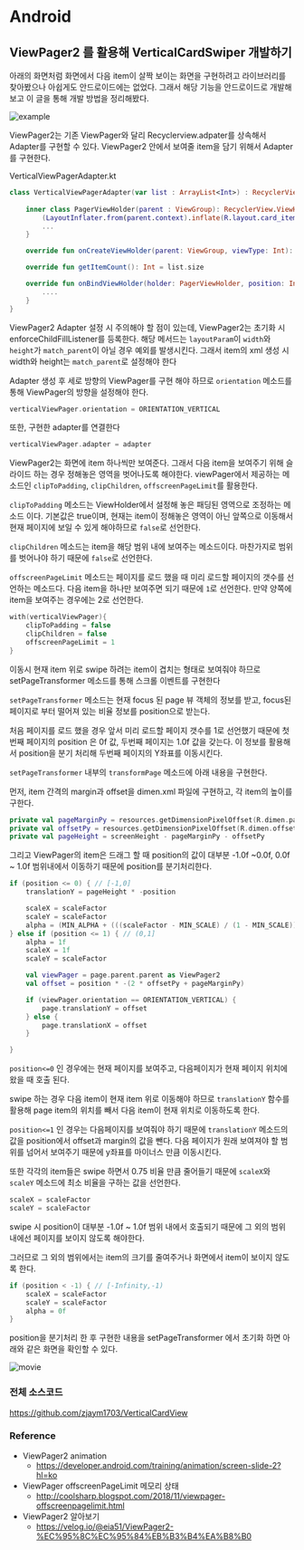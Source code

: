 # Android

## ViewPager2 를 활용해 VerticalCardSwiper 개발하기
아래의 화면처럼 화면에서 다음 item이 살짝 보이는 화면을 구현하려고 라이브러리를 찾아봤으나 아쉽게도 안드로이드에는 없었다. 그래서 해당 기능을 안드로이드로 개발해보고 이 글을 통해 개발 방법을 정리해봤다.

![example](https://user-images.githubusercontent.com/41943129/218264234-d638a645-f046-43df-a533-5aecc825e577.gif)

ViewPager2는 기존 ViewPager와 달리 Recyclerview.adpater를 상속해서 Adapter를 구현할 수 있다. ViewPager2 안에서 보여줄 item을 담기 위해서 Adapter를 구현한다.

VerticalViewPagerAdapter.kt
```kotlin
class VerticalViewPagerAdapter(var list : ArrayList<Int>) : RecyclerView.Adapter<VerticalViewPagerAdapter.PagerViewHolder>(){
    
    inner class PagerViewHolder(parent : ViewGroup): RecyclerView.ViewHolder
        (LayoutInflater.from(parent.context).inflate(R.layout.card_item_view, parent, false)) {
        ...
    }

    override fun onCreateViewHolder(parent: ViewGroup, viewType: Int): PagerViewHolder = PagerViewHolder(parent)

    override fun getItemCount(): Int = list.size

    override fun onBindViewHolder(holder: PagerViewHolder, position: Int) {
        ....
    }
}
```
ViewPager2 Adapter 설정 시 주의해야 할 점이 있는데, ViewPager2는 초기화 시 enforceChildFillListener를 등록한다. 해당 메서드는 `layoutParam`이 `width`와 `height`가 `match_parent`이 아닐 경우 예외를 발생시킨다. 그래서 item의 xml 생성 시 width와 height는 `match_parent`로 설정해야 한다  

Adapter 생성 후 세로 방향의 ViewPager를 구현 해야 하므로 `orientation` 메소드를 통해 ViewPager의 방향을 설정해야 한다.

```kotlin
verticalViewPager.orientation = ORIENTATION_VERTICAL
```
또한, 구현한 adapter를 연결한다
```kotlin
verticalViewPager.adapter = adapter
```

ViewPager2는 화면에 item 하나씩만 보여준다. 그래서 다음 item을 보여주기 위해 슬라이드 하는 경우 정해놓은 영역을 벗어나도록 해야한다. viewPager에서 제공하는 메소드인 `clipToPadding`, `clipChildren`, `offscreenPageLimit`를 활용한다.

`clipToPadding` 메소드는 ViewHolder에서 설정해 놓은 패딩된 영역으로 조정하는 메소드 이다. 기본값은 true이며, 현재는 item이 정해놓은 영역이 아닌 앞쪽으로 이동해서 현재 페이지에 보일 수 있게 해야하므로 `false`로 선언한다.
  
`clipChildren` 메소드는 item을 해당 범위 내에 보여주는 메소드이다. 마찬가지로 범위를 벗어나야 하기 때문에 `false`로 선언한다.

`offscreenPageLimit` 메소드는 페이지를 로드 했을 때 미리 로드할 페이지의 갯수를 선언하는 메소드다. 다음 item을 하나만 보여주면 되기 때문에 `1`로 선언한다. 만약 양쪽에 item을 보여주는 경우에는 2로 선언한다.

```kotlin
with(verticalViewPager){
    clipToPadding = false
    clipChildren = false
    offscreenPageLimit = 1
}
```

이동시 현재 item 위로 swipe 하려는 item이 겹치는 형태로 보여줘야 하므로 setPageTransformer 메소드를 통해 스크롤 이벤트를 구현한다

`setPageTransformer` 메소드는 현재 focus 된 page 뷰 객체의 정보를 받고, focus된 페이지로 부터 떨어져 있는 비율 정보를 position으로 받는다.  

처음 페이지를 로드 했을 경우 앞서 미리 로드할 페이지 갯수를 1로 선언했기 때문에 첫번째 페이지의 position 은 0f 값, 두번째 페이지는 1.0f 값을 갖는다.
이 정보를 활용해서 position을 분기 처리해 두번째 페이지의 Y좌표를 이동시킨다.

`setPageTransformer` 내부의 `transformPage` 메소드에 아래 내용을 구현한다.

먼저, item 간격의 margin과 offset을 dimen.xml 파일에 구현하고, 각 item의 높이를 구한다.
```kotlin
private val pageMarginPy = resources.getDimensionPixelOffset(R.dimen.pageMargin)
private val offsetPy = resources.getDimensionPixelOffset(R.dimen.offset)
private val pageHeight = screenHeight - pageMarginPy - offsetPy
```

그리고 ViewPager의 item은 드래그 할 때 position의 값이 대부분 -1.0f ~0.0f, 0.0f ~ 1.0f 범위내에서 이동하기 때문에 position를 분기처리한다.

```kotlin
if (position <= 0) { // [-1,0]
    translationY = pageHeight * -position

    scaleX = scaleFactor
    scaleY = scaleFactor
    alpha = (MIN_ALPHA + (((scaleFactor - MIN_SCALE) / (1 - MIN_SCALE)) * (1 - MIN_ALPHA)))
} else if (position <= 1) { // (0,1]
    alpha = 1f
    scaleX = 1f
    scaleY = scaleFactor

    val viewPager = page.parent.parent as ViewPager2
    val offset = position * -(2 * offsetPy + pageMarginPy)

    if (viewPager.orientation == ORIENTATION_VERTICAL) {
        page.translationY = offset
    } else {
        page.translationX = offset
    }

}
```
`position<=0` 인 경우에는 현재 페이지를 보여주고, 다음페이지가 현재 페이지 위치에 왔을 때 호출 된다. 

swipe 하는 경우 다음 item이 현재 item 위로 이동해야 하므로 `translationY` 함수를 활용해 page item의 위치를 빼서 다음 item이 현재 위치로 이동하도록 한다.

`position<=1` 인 경우는 다음페이지를 보여줘야 하기 때문에 `translationY` 메소드의 값을 position에서 offset과 margin의 값을 뺀다. 다음 페이지가 원래 보여져야 할 범위를 넘어서 보여주기 때문에 y좌표를 마이너스 만큼 이동시킨다.

또한 각각의 item들은 swipe 하면서 0.75 비율 만큼 줄어들기 때문에 `scaleX`와 `scaleY` 메소드에 최소 비율을 구하는 값을 선언한다.
```kotlin
scaleX = scaleFactor
scaleY = scaleFactor
```

swipe 시 position이 대부분 -1.0f ~ 1.0f 범위 내에서 호출되기 때문에 그 외의 범위 내에선 페이지를 보이지 않도록 해야한다. 

그러므로 그 외의 범위에서는 item의 크기를 줄여주거나 화면에서 item이 보이지 않도록 한다.
```kotlin
if (position < -1) { // [-Infinity,-1)
    scaleX = scaleFactor
    scaleY = scaleFactor
    alpha = 0f
}
```
position을 분기처리 한 후 구현한 내용을 setPageTransformer 에서 초기화 하면 아래와 같은 화면을 확인할 수 있다.

![movie](https://user-images.githubusercontent.com/41943129/218264259-4c2a74f1-460f-4f63-aa98-a2bdb814e9f4.gif)



### **전체 소스코드**
https://github.com/zjaym1703/VerticalCardView

### **Reference**
- ViewPager2 animation 
    - https://developer.android.com/training/animation/screen-slide-2?hl=ko
- ViewPager offscreenPageLimit 메모리 상태
    - http://coolsharp.blogspot.com/2018/11/viewpager-offscreenpagelimit.html
- ViewPager2 알아보기
    - https://velog.io/@eia51/ViewPager2-%EC%95%8C%EC%95%84%EB%B3%B4%EA%B8%B0

